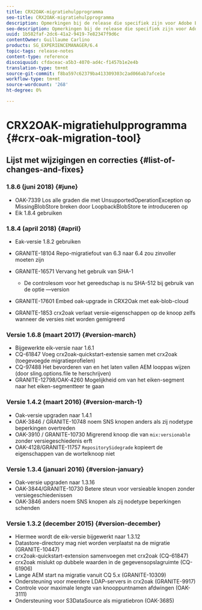 ```yaml
---
title: CRX2OAK-migratiehulpprogramma
seo-title: CRX2OAK-migratiehulpprogramma
description: Opmerkingen bij de release die specifiek zijn voor Adobe Experience Manager 6.4 CRX2OAK-migratiehulpprogramma.
seo-description: Opmerkingen bij de release die specifiek zijn voor Adobe Experience Manager 6.4 CRX2OAK-migratiehulpprogramma.
uuid: 1b582faf-2dc6-41a2-9419-7e82347f9d6c
contentOwner: Guillaume Carlino
products: SG_EXPERIENCEMANAGER/6.4
topic-tags: release-notes
content-type: reference
discoiquuid: cfdaceac-a5b3-4070-ad4c-f1457b1e2e4b
translation-type: tm+mt
source-git-commit: f8ba597c62379ba413309303c2ad066ab7afce1e
workflow-type: tm+mt
source-wordcount: '268'
ht-degree: 0%

---
```



# CRX2OAK-migratiehulpprogramma {#crx-oak-migration-tool}

## Lijst met wijzigingen en correcties {#list-of-changes-and-fixes}

### 1.8.6 (juni 2018) {#june}

* OAK-7339 Los alle graden die met UnsupportedOperationException op MissingBlobStore breken door LoopbackBlobStore te introduceren op
* Eik 1.8.4 gebruiken

### 1.8.4 (april 2018) {#april}

* Eak-versie 1.8.2 gebruiken
* GRANITE-18104 Repo-migratiefout van 6.3 naar 6.4 zou zinvoller moeten zijn
* GRANITE-16571 Vervang het gebruik van SHA-1

   * De controlesom voor het gereedschap is nu SHA-512 bij gebruik van de optie —version

* GRANITE-17601 Embed oak-upgrade in CRX2Oak met eak-blob-cloud
* GRANITE-1853 crx2oak verlaat versie-eigenschappen op de knoop zelfs wanneer de versies niet worden gemigreerd

### Versie 1.6.8 (maart 2017) {#version-march}

* Bijgewerkte eik-versie naar 1.6.1
* CQ-61847 Voeg crx2oak-quickstart-extensie samen met crx2oak (toegevoegde migratieprofielen)
* CQ-97488 Het bevorderen van en het laten vallen AEM looppas wijzen (door sling.options.file te herschrijven)
* GRANITE-12798/OAK-4260 Mogelijkheid om van het eiken-segment naar het eiken-segmentteer te gaan

### Versie 1.4.2 (maart 2016) {#version-march-1}

* Oak-versie upgraden naar 1.4.1
* OAK-3846 / GRANITE-10748 noem SNS knopen anders als zij nodetype beperkingen overtreden
* OAK-3910 / GRANITE-10730 Migrerend knoop die van `mix:versionable` zonder versiegeschiedenis erft
* OAK-4128/GRANITE-11757 `RepositorySidegrade` kopieert de eigenschappen van de wortelknoop niet

### Versie 1.3.4 (januari 2016) {#version-january}

* Oak-versie upgraden naar 1.3.16
* OAK-3844/GRANITE-10730 Betere steun voor versieable knopen zonder versiegeschiedenissen
* OAK-3846 anders noem SNS knopen als zij nodetype beperkingen schenden

### Versie 1.3.2 (december 2015) {#version-december}

* Hiermee wordt de eik-versie bijgewerkt naar 1.3.12
* Datastore-directory mag niet worden verplaatst na de migratie (GRANITE-10447)
* crx2oak-quickstart-extension samenvoegen met crx2oak (CQ-61847)
* crx2oak mislukt op dubbele waarden in de gegevensopslagruimte (CQ-61906)
* Lange AEM start na migratie vanuit CQ 5.x (GRANITE-10309)
* Ondersteuning voor meerdere LDAP-servers in crx2oak (GRANITE-9917)
* Controle voor maximale lengte van knooppuntnamen afdwingen (OAK-3111)
* Ondersteuning voor S3DataSource als migratiebron (OAK-3685)
